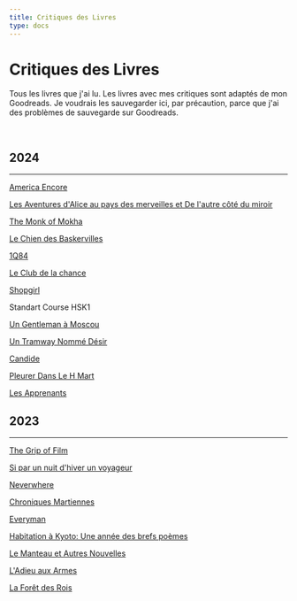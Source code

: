 ```yaml
---
title: Critiques des Livres
type: docs
---
```


# Critiques des Livres

Tous les livres que j'ai lu. Les livres avec mes critiques sont adaptés de mon Goodreads. Je voudrais les sauvegarder
ici, par précaution,  parce que j'ai des problèmes de sauvegarde sur Goodreads.

&nbsp;  

## 2024
___
[America Encore](/fr/bookreviews/america)  

[Les Aventures d'Alice au pays des merveilles et De l'autre côté du miroir](/fr/bookreviews/alice)

[The Monk of Mokha](/fr/bookreviews/the_monk_of_mokha)

[Le Chien des Baskervilles](/fr/bookreviews/the_hound_of_the_baskervilles)

[1Q84](/fr/bookreviews/1q84)

[Le Club de la chance](/fr/bookreviews/joy_luck_club)

[Shopgirl](/fr/bookreviews/shopgirl)

Standart Course HSK1

[Un Gentleman à Moscou](/fr/bookreviews/a_gentleman_in_moscow)

[Un Tramway Nommé Désir](/fr/bookreviews/a_streetcar_named_desire)

[Candide](/fr/bookreviews/candide)

[Pleurer Dans Le H Mart](/fr/bookreviews/cyring_in_hmart)

[Les Apprenants](/fr/bookreviews/the_learners)

## 2023
___
[The Grip of Film](/fr/bookreviews/the_grip_of_film)

[Si par un nuit d'hiver un voyageur](/fr/bookreviews/if_on_a_winters_night_a_traveler)

[Neverwhere](/fr/bookreviews/neverwhere)

[Chroniques Martiennes](/fr/bookreviews/the_martian_chronicles)

[Everyman](/fr/bookreviews/everyman)

[Habitation à Kyoto: Une année des brefs poèmes](/fr/bookreviews/kyoto_dwellings/)

[Le Manteau et Autres Nouvelles](/fr/bookreviews/theovercoat/)

[L'Adieu aux Armes](/fr/bookreviews/afarewelltoarms/)

[La Forêt des Rois](/fr/bookreviews/theforest/)
